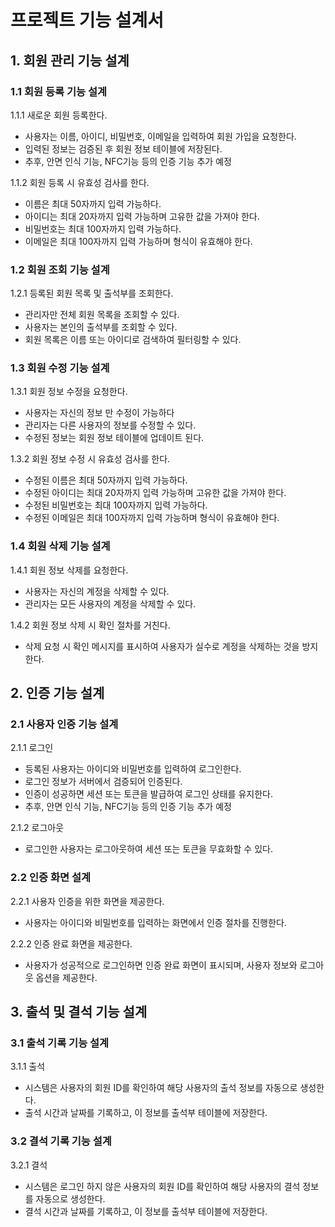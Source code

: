 

# 프로젝트 기능 설계서

## 1. 회원 관리 기능 설계

### 1.1 회원 등록 기능 설계

1.1.1 새로운 회원 등록한다.
- 사용자는 이름, 아이디, 비밀번호, 이메일을 입력하여 회원 가입을 요청한다.
- 입력된 정보는 검증된 후 회원 정보 테이블에 저장된다.
- 추후, 안면 인식 기능, NFC기능 등의 인증 기능 추가 예정

1.1.2 회원 등록 시 유효성 검사를 한다.
- 이름은 최대 50자까지 입력 가능하다.
- 아이디는 최대 20자까지 입력 가능하며 고유한 값을 가져야 한다.
- 비밀번호는 최대 100자까지 입력 가능하다.
- 이메일은 최대 100자까지 입력 가능하며 형식이 유효해야 한다.

### 1.2 회원 조회 기능 설계

1.2.1 등록된 회원 목록 및 출석부를 조회한다.
- 관리자만 전체 회원 목록을 조회할 수 있다.
- 사용자는 본인의 출석부를 조회할 수 있다.
- 회원 목록은 이름 또는 아이디로 검색하여 필터링할 수 있다.

### 1.3 회원 수정 기능 설계

1.3.1 회원 정보 수정을 요청한다.
- 사용자는 자신의 정보 만 수정이 가능하다
- 관리자는 다른 사용자의 정보를 수정할 수 있다.
- 수정된 정보는 회원 정보 테이블에 업데이트 된다.

1.3.2 회원 정보 수정 시 유효성 검사를 한다.
- 수정된 이름은 최대 50자까지 입력 가능하다.
- 수정된 아이디는 최대 20자까지 입력 가능하며 고유한 값을 가져야 한다.
- 수정된 비밀번호는 최대 100자까지 입력 가능하다.
- 수정된 이메일은 최대 100자까지 입력 가능하며 형식이 유효해야 한다.

### 1.4 회원 삭제 기능 설계

1.4.1 회원 정보 삭제를 요청한다.
- 사용자는 자신의 계정을 삭제할 수 있다.
- 관리자는 모든 사용자의 계정을 삭제할 수 있다.

1.4.2 회원 정보 삭제 시 확인 절차를 거친다.
- 삭제 요청 시 확인 메시지를 표시하여 사용자가 실수로 계정을 삭제하는 것을 방지한다.


## 2. 인증 기능 설계

### 2.1 사용자 인증 기능 설계

2.1.1 로그인
- 등록된 사용자는 아이디와 비밀번호를 입력하여 로그인한다.
- 로그인 정보가 서버에서 검증되어 인증된다.
- 인증이 성공하면 세션 또는 토큰을 발급하여 로그인 상태를 유지한다.
- 추후, 안면 인식 기능, NFC기능 등의 인증 기능 추가 예정


2.1.2 로그아웃
- 로그인한 사용자는 로그아웃하여 세션 또는 토큰을 무효화할 수 있다.

### 2.2 인증 화면 설계

2.2.1 사용자 인증을 위한 화면을 제공한다.
- 사용자는 아이디와 비밀번호를 입력하는 화면에서 인증 절차를 진행한다.

2.2.2 인증 완료 화면을 제공한다.
- 사용자가 성공적으로 로그인하면 인증 완료 화면이 표시되며, 사용자 정보와 로그아웃 옵션을 제공한다.

## 3. 출석 및 결석 기능 설계

### 3.1 출석 기록 기능 설계

3.1.1 출석
- 시스템은 사용자의 회원 ID를 확인하여 해당 사용자의 출석 정보를 자동으로 생성한다.
- 출석 시간과 날짜를 기록하고, 이 정보를 출석부 테이블에 저장한다.

### 3.2 결석 기록 기능 설계

3.2.1 결석
- 시스템은 로그인 하지 않은 사용자의 회원 ID를 확인하여 해당 사용자의 결석 정보를 자동으로 생성한다.
- 결석 시간과 날짜를 기록하고, 이 정보를 출석부 테이블에 저장한다.
